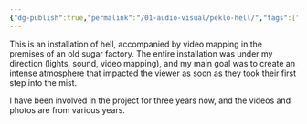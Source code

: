 ```yaml
---
{"dg-publish":true,"permalink":"/01-audio-visual/peklo-hell/","tags":["audio-visual","instalation"]}
---
```


This is an installation of hell, accompanied by video mapping in the premises of an old sugar factory. The entire installation was under my direction (lights, sound, video mapping), and my main goal was to create an intense atmosphere that impacted the viewer as soon as they took their first step into the mist.

I have been involved in the project for three years now, and the videos and photos are from various years.